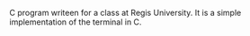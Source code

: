 C program writeen for a class at Regis University. It is a simple implementation of the terminal in C.
